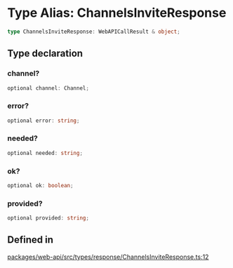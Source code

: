 # Type Alias: ChannelsInviteResponse

```ts
type ChannelsInviteResponse: WebAPICallResult & object;
```

## Type declaration

### channel?

```ts
optional channel: Channel;
```

### error?

```ts
optional error: string;
```

### needed?

```ts
optional needed: string;
```

### ok?

```ts
optional ok: boolean;
```

### provided?

```ts
optional provided: string;
```

## Defined in

[packages/web-api/src/types/response/ChannelsInviteResponse.ts:12](https://github.com/slackapi/node-slack-sdk/blob/main/packages/web-api/src/types/response/ChannelsInviteResponse.ts#L12)
